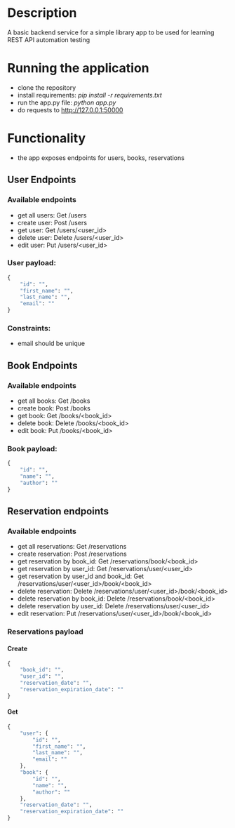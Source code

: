 # Description

A basic backend service for a simple library app to be used for learning REST API automation testing

# Running the application

* clone the repository
* install requirements: _pip install -r requirements.txt_
* run the app.py file: _python app.py_
* do requests to http://127.0.0.1:50000

# Functionality

* the app exposes endpoints for users, books, reservations

## User Endpoints

### Available endpoints

* get all users: Get /users
* create user: Post /users
* get user: Get /users/<user_id>
* delete user: Delete /users/<user_id>
* edit user: Put /users/<user_id>

### User payload:

```python
{
    "id": "",
    "first_name": "",
    "last_name": "",
    "email": ""
}
```

### Constraints:

* email should be unique

## Book Endpoints

### Available endpoints

* get all books: Get /books
* create book: Post /books
* get book: Get /books/<book_id>
* delete book: Delete /books/<book_id>
* edit book: Put /books/<book_id>

### Book payload:

```python
{
    "id": "",
    "name": "",
    "author": ""
}
```

## Reservation endpoints

### Available endpoints

* get all reservations: Get /reservations
* create reservation: Post /reservations
* get reservation by book_id: Get /reservations/book/<book_id>
* get reservation by user_id: Get /reservations/user/<user_id>
* get reservation by user_id and book_id: Get /reservations/user/<user_id>/book/<book_id>
* delete reservation: Delete /reservations/user/<user_id>/book/<book_id>
* delete reservation by book_id: Delete /reservations/book/<book_id>
* delete reservation by user_id: Delete /reservations/user/<user_id>
* edit reservation: Put /reservations/user/<user_id>/book/<book_id>

### Reservations payload

#### Create

```python
{
    "book_id": "",
    "user_id": "",
    "reservation_date": "",
    "reservation_expiration_date": ""
}
```

#### Get

```python
{
    "user": {
        "id": "",
        "first_name": "",
        "last_name": "",
        "email": ""
    },
    "book": {
        "id": "",
        "name": "",
        "author": ""
    },
    "reservation_date": "",
    "reservation_expiration_date": ""
}
```
